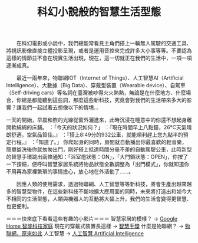 ﻿---
layout: post
title: "科幻小說般的智慧生活型態"
img: 目前Jekyll網站上的那張圖片
tag: [經濟前瞻議題,智慧, 生活]
---
　　在科幻電影或小說中，我們總能常看見主角們搭上一輛無人駕駛的交通工具、將視訊影像直接立體投影呈現，或者是運用音控來完成許多大小事等等。不要認為這樣的情節並不會在現實生活出現，現在，這一切就正在我們的生活中，一項一項逐漸成真。

　　最近一兩年來，物聯網IOT（Internet of Things）、人工智慧AI（Artificial Intelligence）、大數據（Big Data）、穿戴型裝置（Wearable device）、自駕車（Self-driving cars）等名詞在臺灣被吵得火火熱熱，無論是在什麼地方、什麼場合，你總是都能聽到這些詞，那麼這些新科技，究竟會對我們的生活帶來多大的影響？讓我們一起試著去想像以下的情境...

一天的開始，早晨和煦的光線從窗外灑進來，此時沉浸在睡意中的你還不想起身離開軟綿綿的床鋪。
：「今天的狀況如何？」
：『現在時間早上八點鐘，26°C天氣晴朗舒適，空氣品質佳。』
：『搭上8:49分的932公車，就能順利趕上您九點半的預定行程。』
：「知道了。」
你爬起身的同時，房間就自動播出你最喜歡的輕音樂，簡單盥洗後你就匆匆出門，剛好搭上抵達時間分毫不差的自動駕駛公車，此時新型的智慧手環跳出兩條通知：「浴室燈狀態：ON」，「大門鎖狀態：OPEN」，你按了一下按鈕，便呼叫智慧家居系統將物品狀態全數調整為「出門模式」，你就知道你不用再為家裡繁瑣的事情擔心，放心地在外活動了......。

　　因應人類的使用需求，透過物聯網、人工智慧等等新科技，將會生產出越來越多的智慧型物件，在這些新科技不斷地擴大應用面的同時，未來將打造出和如今大不相同的生活型態，人類與機器人的互動將大幅上升，我們的生活會變得更智慧、也更便利。


＝＝＝快來底下看看這些有趣的小影片＝＝＝
智慧家居的模樣？ -> [Google Home 智能科技家庭](https://www.youtube.com/watch?v=lOjCN8cSCZ8)
現在的穿戴式裝置長這樣 -> [智慧手環](https://www.youtube.com/watch?v=yVWqS1rR9n0)
什麼是物聯網？ ->  [物聯網，原來如此](https://www.youtube.com/watch?v=lJc8CJj4CII)
人工智慧 -> [人工智慧 Artificial Intelligence](https://www.youtube.com/watch?v=FsLZIcxflhI)
